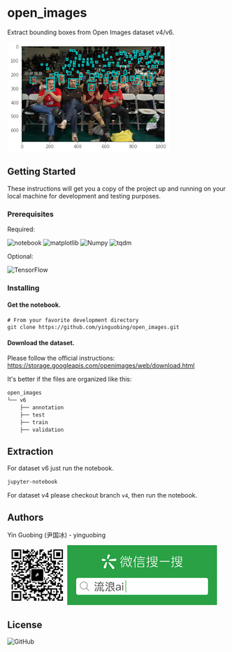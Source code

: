 # open_images
Extract bounding boxes from Open Images dataset v4/v6.

![sample](docs/sample.jpg)

## Getting Started

These instructions will get you a copy of the project up and running on your local machine for development and testing purposes.

### Prerequisites

Required:

![notebook](https://img.shields.io/badge/notebook-v6.1-brightgreen)
![matplotlib](https://img.shields.io/badge/matplotlib-v3.3-brightgreen)
![Numpy](https://img.shields.io/badge/Numpy-v1.19-brightgreen)
![tqdm](https://img.shields.io/badge/tqdm-v4.55-brightgreen)

Optional:

![TensorFlow](https://img.shields.io/badge/TensorFlow-v2.4-brightgreen)

### Installing

#### Get the notebook.

```shell
# From your favorite development directory
git clone https://github.com/yinguobing/open_images.git
```

#### Download the dataset.
Please follow the official instructions:
https://storage.googleapis.com/openimages/web/download.html

It's better if the files are organized like this:

```bash
open_images
└── v6
    ├── annotation
    ├── test
    ├── train
    ├── validation
```

## Extraction

For dataset v6 just run the notebook.

```bash
jupyter-notebook
```

For dataset v4 please checkout branch `v4`, then run the notebook.


## Authors
Yin Guobing (尹国冰) - yinguobing

![wechat](docs/wechat.png)

## License
![GitHub](https://img.shields.io/github/license/yinguobing/open_images)
